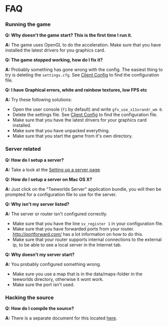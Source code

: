 # FAQ

### Running the game

**Q: Why doesn't the game start? This is the first time I run it.**

**A:** The game uses OpenGL to do the acceleration. Make sure that you have installed the latest drivers for you graphics card.

**Q: The game stopped working, how do I fix it?**

**A:** Probably something has gone wrong with the config. The easiest thing to try is deleting the `settings.cfg`. See [Client Config](../client_config.md) to find the configuration file.

**Q: I have Graphical errors, white and rainbow textures, low FPS etc**

**A:** Try these following solutions:

- Open the user console (`f1` by default) and write `gfx_use_x11xrandr_wm 0`.
- Delete the settings file. See [Client Config](../client_config.md) to find the configuration file.
- Make sure that you have the latest drivers for your graphics card installed.
- Make sure that you have unpacked everything.
- Make sure that you start the game from it's own directory.

### Server related

**Q: How do I setup a server?**

**A:** Take a look at the [Setting up a server page](../server_setup.md).

**Q: How do I setup a server on Mac OS X?**

**A:** Just click on the "Teeworlds Server" application bundle, you will then be prompted for a configuration file to use for the server.

**Q: Why isn't my server listed?**

**A:** The server or router isn't configured correctly.

- Make sure that you have the line `sv_register 1` in your configuration file.
- Make sure that you have forwarded ports from your router. http://portforward.com/ has a lot information on how to do this.
- Make sure that your router supports internal connections to the external ip, to be able to see a local server in the Internet tab.

**Q: Why doesn't my server start?**

**A:** You probably configured something wrong.

- Make sure you use a map that is in the data/maps-folder in the teeworlds directory, otherwise it wont work.
- Make sure the port isn't used.

### Hacking the source

**Q: How do I compile the source?**

**A:** There is a separate document for this located [here](../hacking.md).

